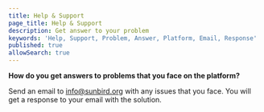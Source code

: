 ```yaml
---
title: Help & Support
page_title: Help & Support
description: Get answer to your problem
keywords: 'Help, Support, Problem, Answer, Platform, Email, Response'
published: true
allowSearch: true
---
```



**How do you get answers to problems that you face on the platform?**

Send an email to  info@sunbird.org with any issues that you face. You will get a response to your email with the solution.
 
